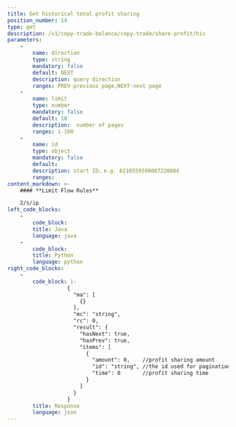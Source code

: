 ```yaml
---
title: Get historical total profit sharing
position_number: 14
type: get
description: /v1/copy-trade-balance/copy-trade/share-profit/his
parameters:
    -
        name: direction
        type: string
        mandatory: false
        default: NEXT
        description: query direction
        ranges: PREV-previous page,NEXT-next page
    -
        name: limit
        type: number
        mandatory: false
        default: 10
        description:  number of pages
        ranges: 1-100
    -
        name: id
        type: object
        mandatory: false
        default: 
        description: start ID，e.g. 6216559590087220004
        ranges:
content_markdown: >-
    #### **Limit Flow Rules**

    2/s/ip
left_code_blocks:
    -
        code_block:
        title: Java
        language: java
    -
        code_block:
        title: Python
        language: python
right_code_blocks:
    -
        code_block: |-
                   {
                     "ma": [
                       {}
                     ],
                     "mc": "string",
                     "rc": 0,
                     "result": {
                       "hasNext": true,
                       "hasPrev": true,
                       "items": [
                         {
                           "amount": 0,    //profit sharing amount
                           "id": "string", //the id used for pagination query
                           "time": 0       //profit sharing time
                         }
                       ]
                     }
                   }
        title: Response
        language: json
---
```

